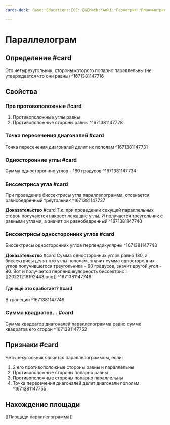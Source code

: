 ```yaml
---
cards-deck: Base::Education::EGE::EGEMath::Anki::Геометрия::Планиметрия::Четырехугольники

---
```


# Параллелограм

## Определение #card 
Это четырехугольник, стороны которого попарно параллельны (не утверждается что они равны)
^1671381147716

## Свойства 

### Про протовоположные #card 
1. Противоположные углы равны 
2. Противоположные стороны равны 
^1671381147728

### Точка пересечения диагоналей #card 
Точка пересечения диагоналей делит их пополам
^1671381147731

### Односторонние углы #card 
Сумма односторонних углов - 180 градусов
^1671381147734

### Биссектриса угла #card 
При проведение биссектрисы угла параллелограмма, отсекается равнобедренный треугольник 
^1671381147737

**Доказательство** #card 
Т.к. при проведении секущей параллельных сторон получаются накрест лежащие углы. И получается треугольник с равными углами, а значит он равнобедренный 
^1671381147740

### Биссектрисы односторонних углов #card 
Биссектрисы односторонних углов перпендикулярны 
^1671381147743

**Доказательство** #card
Сумма односторонних углов равно 180, а биссектрисы делят это углы пополам, значит сумма односторонних углов получившегося треугольника - 90 градусов, значит другой угол - 90. Вот и получается перпендикулярность биссектрис 
![[20221218192443.png]]
^1671381147746

#### Где ещё это сработает? #card 
В трапеции
^1671381147749

### Сумма квадратов... #card 
Сумма квадратов диагоналей параллелограмма равно сумме квадратов его сторон
^1671381147752

## Признаки #card 
Четырехугольник является параллелограммом, если:
1. 2 его противоположные стороны равны и параллельны 
2. Противоположные стороны попарно равны 
3. Противоположные стороны попарно параллельны 
4. Точка пересечения диагоналей делит диагонали пополам 
^1671381147755

## Нахождение площади
[[Площади параллелограмма]]
